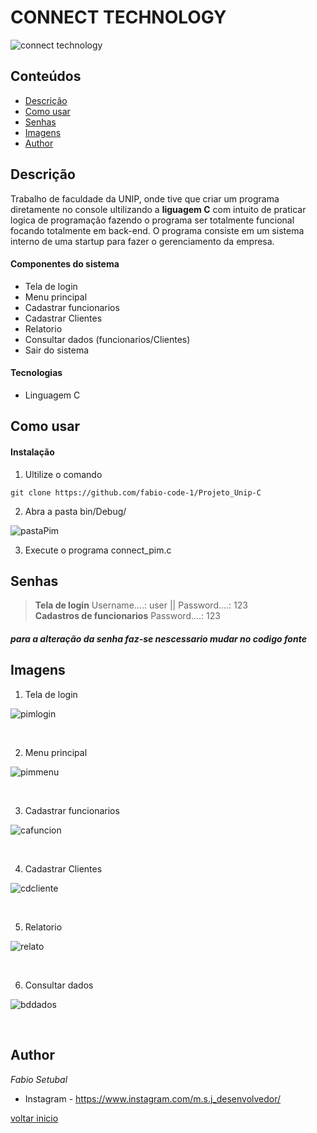 # CONNECT TECHNOLOGY 

![connect technology](https://user-images.githubusercontent.com/117052477/199320392-c2a2da30-a72d-42a5-99cc-9b3aa7654cd0.jpeg)

## Conteúdos
* [Descrição](#descrição)  
* [Como usar](#como-usar)
* [Senhas](#senhas)
* [Imagens](#imagens)
* [Author](#author)

## Descrição
Trabalho de faculdade da UNIP, onde tive que criar um programa diretamente no console ultilizando a **liguagem C** com intuito de praticar logica de programação fazendo o programa ser totalmente funcional focando totalmente em back-end. 
O programa consiste em um sistema interno de uma startup para fazer o gerenciamento da empresa. 

#### Componentes do sistema
* Tela de login
* Menu principal
* Cadastrar funcionarios
* Cadastrar Clientes
* Relatorio
* Consultar dados (funcionarios/Clientes)
* Sair do sistema

#### Tecnologias
* Linguagem C

## Como usar
#### Instalação

1. Ultilize o comando 

~~~git
git clone https://github.com/fabio-code-1/Projeto_Unip-C
~~~

2. Abra a pasta bin/Debug/

![pastaPim](https://user-images.githubusercontent.com/117052477/199338382-ecab02d9-1b23-43f7-a5de-fc143d99bd9a.jpeg)

3. Execute o programa connect_pim.c


## Senhas
><b>Tela de login</b>  Username....: user || Password....: 123 <br>
><b>Cadastros de funcionarios</b> Password....: 123
##### para a alteração da senha faz-se nescessario mudar no codigo fonte

## Imagens
1. Tela de login

![pimlogin](https://user-images.githubusercontent.com/117052477/199342128-531ebe99-9e86-4a3d-aff9-b92f8879cf50.jpeg)

<br>

2. Menu principal

![pimmenu](https://user-images.githubusercontent.com/117052477/199342466-fc387d1c-a4aa-40b3-a498-d174f9313223.jpeg)

<br>

3. Cadastrar funcionarios

![cafuncion](https://user-images.githubusercontent.com/117052477/199342874-89efe624-2e9e-4a1d-bdaa-26ef28afa750.jpeg)

<br>

4. Cadastrar Clientes

![cdcliente](https://user-images.githubusercontent.com/117052477/199343242-0a5df796-73b4-4ca6-a515-66e47ca44f22.jpeg)

<br>

5. Relatorio

![relato](https://user-images.githubusercontent.com/117052477/199343616-c0a0abb0-c9d6-4823-96b6-318035e98abf.jpeg)

<br>

6. Consultar dados

![bddados](https://user-images.githubusercontent.com/117052477/199344042-b3ad9b2f-4b52-4bc8-86ce-a4e7a90e3064.jpeg)

<br>

## Author
_Fabio Setubal_
* Instagram - <https://www.instagram.com/m.s.j_desenvolvedor/>

[voltar inicio](#connect-technology)
